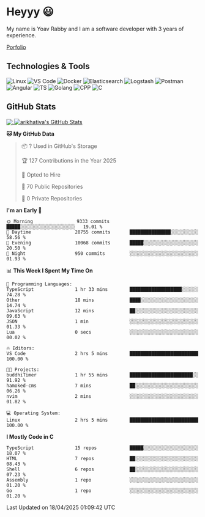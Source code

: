 
# Heyyy 😃
My name is Yoav Rabby and I am a software developer with 3 years of experience.

<a href="https://yoavrabby.com">
  Porfolio
</a>

## Technologies & Tools
![Linux](https://img.shields.io/badge/Linux-FCC624?style=flat&logo=linux&logoColor=black)
![VS Code](https://img.shields.io/badge/-VS%20Code-007ACC?style=flat-square&logo=visual-studio-code)
![Docker](https://img.shields.io/badge/Docker-E9F8FF?style=flat-square&logo=Docker)
![Elasticsearch](https://img.shields.io/badge/Elasticsearch-F8FDC5?style=flat-square&logo=elasticsearch&logoColor=lightblue)
![Logstash](https://img.shields.io/badge/Logstash-F8FDC5?style=flat-square&logo=logstash&logoColor=orange)
![Postman](https://img.shields.io/badge/Postman-F6BB43?style=flat-square&logo=Postman&logoColor=white)
![Angular](https://img.shields.io/badge/Angular-red?style=flat-square&logo=angular)
![TS](https://shields.io/badge/TypeScript-3178C6?logo=TypeScript&logoColor=FFF&style=flat-square)
![Golang](https://img.shields.io/badge/Golang-CBFBFD?style=flat-square&logo=go)
![CPP](https://img.shields.io/badge/C++-00599C?style=flat-square&logo=C%2B%2B&logoColor=white)
![C](https://img.shields.io/badge/C-F0F8FF?style=flat-square&logo=C)

## GitHub Stats
<a href="https://github.com/arikhativa/arikhativa">
  <img align="center" src="https://github-readme-stats.vercel.app/api/top-langs/?username=arikhativa&hide=java,html,tex&title_color=ffffff&text_color=c9cacc&icon_color=2bbc8a&bg_color=1d1f21&langs_count=3" />
</a>
<a href="https://github.com/arikhativa/arikhativa">
  <img align="center" src="https://github-readme-stats.vercel.app/api?username=arikhativa&show_icons=true&line_height=27&count_private=true&title_color=ffffff&text_color=c9cacc&icon_color=2bbc8a&bg_color=1d1f21" alt="arikhativa's GitHub Stats" />
</a>

<!--START_SECTION:waka-->
**🐱 My GitHub Data** 

> 📦 ? Used in GitHub's Storage 
 > 
> 🏆 127 Contributions in the Year 2025
 > 
> 💼 Opted to Hire
 > 
> 📜 70 Public Repositories 
 > 
> 🔑 0 Private Repositories 
 > 
**I'm an Early 🐤** 

```text
🌞 Morning                9333 commits        █████░░░░░░░░░░░░░░░░░░░░   19.01 % 
🌆 Daytime                28755 commits       ███████████████░░░░░░░░░░   58.56 % 
🌃 Evening                10068 commits       █████░░░░░░░░░░░░░░░░░░░░   20.50 % 
🌙 Night                  950 commits         ░░░░░░░░░░░░░░░░░░░░░░░░░   01.93 % 
```


📊 **This Week I Spent My Time On** 

```text
💬 Programming Languages: 
TypeScript               1 hr 33 mins        ███████████████████░░░░░░   74.28 % 
Other                    18 mins             ████░░░░░░░░░░░░░░░░░░░░░   14.74 % 
JavaScript               12 mins             ██░░░░░░░░░░░░░░░░░░░░░░░   09.63 % 
JSON                     1 min               ░░░░░░░░░░░░░░░░░░░░░░░░░   01.33 % 
Lua                      0 secs              ░░░░░░░░░░░░░░░░░░░░░░░░░   00.02 % 

🔥 Editors: 
VS Code                  2 hrs 5 mins        █████████████████████████   100.00 % 

🐱‍💻 Projects: 
buddhiTimer              1 hr 55 mins        ███████████████████████░░   91.92 % 
hamoked-cms              7 mins              ██░░░░░░░░░░░░░░░░░░░░░░░   06.26 % 
nvim                     2 mins              ░░░░░░░░░░░░░░░░░░░░░░░░░   01.82 % 

💻 Operating System: 
Linux                    2 hrs 5 mins        █████████████████████████   100.00 % 
```

**I Mostly Code in C** 

```text
TypeScript               15 repos            █████░░░░░░░░░░░░░░░░░░░░   18.07 % 
HTML                     7 repos             ██░░░░░░░░░░░░░░░░░░░░░░░   08.43 % 
Shell                    6 repos             ██░░░░░░░░░░░░░░░░░░░░░░░   07.23 % 
Assembly                 1 repo              ░░░░░░░░░░░░░░░░░░░░░░░░░   01.20 % 
Go                       1 repo              ░░░░░░░░░░░░░░░░░░░░░░░░░   01.20 % 
```




 Last Updated on 18/04/2025 01:09:42 UTC
<!--END_SECTION:waka-->

